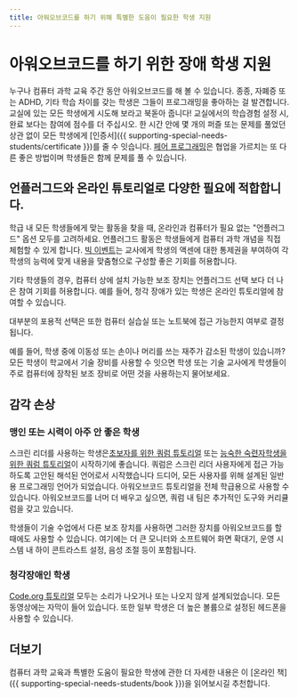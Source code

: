 ```yaml
---
title: 아워오브코드를 하기 위해 특별한 도움이 필요한 학생 지원
---
```


# 아워오브코드를 하기 위한 장애 학생 지원

누구나 컴퓨터 과학 교육 주간 동안 아워오브코드를 해 볼 수 있습니다. 종종, 자폐증 또는 ADHD, 기타 학습 차이를 갖는 학생은 그들이 프로그래밍을 좋아하는 걸 발견합니다. 교실에 있는 모든 학생에게 시도해 보라고 북돋아 줍니다! 교실에서의 학습경험 설정 시, 완료 보다는 참여에 점수를 더 주십시오. 한 시간 안에 몇 개의 퍼즐 또는 문제를 풀었던 상관 없이 모든 학생에게 [인증서]({{ supporting-special-needs-students/certificate }})를 줄 수 잇습니다. [페어 프로그래밍](https://www.youtube.com/watch?v=vgkahOzFH2Q)은 협업을 가르치는 또 다른 좋은 방법이며 학생들은 함께 문제를 풀 수 있습니다.

## 언플러그드와 온라인 튜토리얼로 다양한 필요에 적합합니다.

학급 내 모든 학생들에게 맞는 활동을 찾을 때, 온라인과 컴퓨터가 필요 없는 "언플러그드" 옵션 모두를 고려하세요. 언플러그드 활동은 학생들에게 컴퓨터 과학 개념을 직접 체험할 수 있게 합니다. [빅 이벤트](https://studio.code.org/s/course1/stage/15/puzzle/1)는 교사에게 학생의 액센에 대한 통제권을 부여하여 각 학생의 능력에 맞게 내용을 맞춤형으로 구성할 좋은 기회를 허용합니다.

기타 학생들의 경우, 컴퓨터 상에 설치 가능한 보조 장치는 언플러그드 선택 보다 더 나은 참여 기회를 허용합니다. 예를 들어, 청각 장애가 있는 학생은 온라인 튜토리얼에 참여할 수 있습니다.

대부분의 포용적 선택은 또한 컴퓨터 실습실 또는 노트북에 접근 가능한지 여부로 결정됩니다.

예를 들어, 학생 중에 이동성 또는 손이나 머리를 쓰는 재주가 감소된 학생이 있습니까? 모든 학생이 학교에서 기술 장비를 사용할 수 잇으면 학생 또는 기술 교사에게 학생들이 주로 컴퓨터에 장착된 보조 장비로 어떤 것을 사용하는지 물어보세요.

## 감각 손상

### 맹인 또는 시력이 아주 안 좋은 학생

스크린 리더를 사용하는 학생은[초보자를 위한 쿼럼 튜토리얼](https://quorumlanguage.com/hourofcode/astro1.html) 또는 [능숙한 숙련자학생을 위한 쿼럼 튜토리얼](https://quorumlanguage.com/hourofcode/part1.html)이 시작하기에 좋습니다. 쿼럼은 스크린 리더 사용자에게 접근 가능하도록 고안된 해석된 언어로서 시작했습니다 드디어, 모든 사용자를 위해 설계된 일반용 프로그래밍 언어가 되었습니다. 아워오브코드 튜토리얼을 전체 학급용으로 사용할 수 있습니다. 아워오브코드를 너머 더 배우고 싶으면, 쿼럼 내 팀은 추가적인 도구와 커리큘럼을 갖고 있습니다.

학생들이 기술 수업에서 다른 보조 장치를 사용하면 그러한 장치를 아워오브코드를 할 때에도 사용할 수 있습니다. 여기에는 더 큰 모니터와 소프트웨어 화면 확대기, 운영 시스템 내 하이 콘트라스트 설정, 음성 조절 등이 포함됩니다. 

### 청각장애인 학생

[Code.org 튜토리얼](https://studio.code.org/) 모두는 소리가 나오거나 또는 나오지 않게 설계되었습니다. 모든 동영상에는 자막이 들어 있습니다. 또한 일부 학생은 더 높은 볼륨으로 설정된 헤드폰을 사용할 수 있습니다. 

## 더보기

컴퓨터 과학 교육과 특별한 도움이 필요한 학생에 관한 더 자세한 내용은 이 [온라인 책]({{ supporting-special-needs-students/book }})을 읽어보시길 추천합니다.